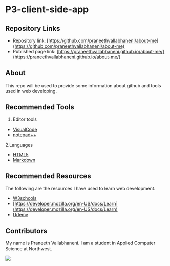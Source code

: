 # P3-client-side-app

## Repository Links

- Repository link: [https://github.com/praneethvallabhaneni/about-me](https://github.com/praneethvallabhaneni/about-me)
- Published page link: [https://praneethvallabhaneni.github.io/about-me/](https://praneethvallabhaneni.github.io/about-me/)

## About
This repo will be used to provide some information about github and tools used in web developing.

## Recommended Tools
1. Editor tools
- [VisualCode](https://code.visualstudio.com/)
- [notepad++](https://notepad-plus-plus.org/)
 
2.Languages
- [HTML5](https://developer.mozilla.org/en-US/docs/Web/Guide/HTML/HTML5)
- [Markdown](https://www.markdownguide.org/)

## Recommended Resources
The following are the resources I have used to learn web development.
- [W3schools](https://www.w3schools.com/whatis/)
- [https://developer.mozilla.org/en-US/docs/Learn](https://developer.mozilla.org/en-US/docs/Learn)
- [Udemy](https://www.udemy.com/courses/development/web-development/)

## Contributors
My name is Praneeth Vallabhaneni. I am a student in Applied Computer Science at Northwest.

![](praneeth.JPG)
